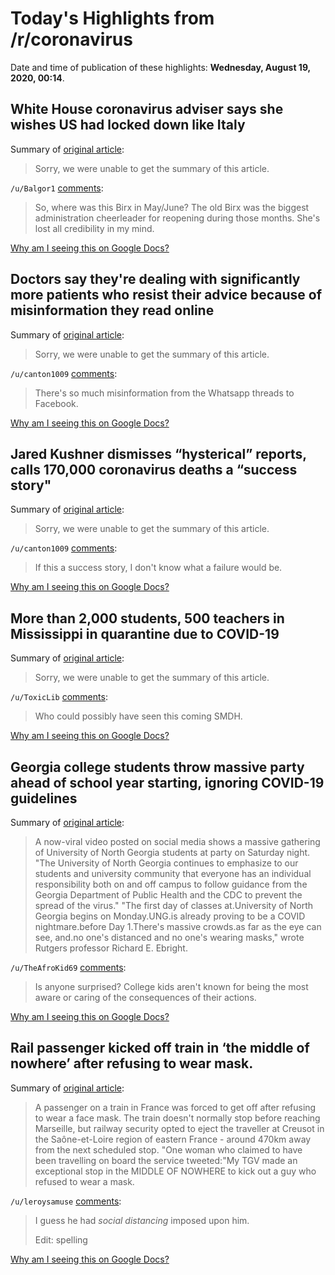 # Today's Highlights from /r/coronavirus

Date and time of publication of these highlights: **Wednesday, August 19, 2020, 00:14**.

## White House coronavirus adviser says she wishes US had locked down like Italy

Summary of [original article](https://www.independent.co.uk/news/world/americas/deborah-birx-us-coronavirus-lockdown-italy-death-rate-white-house-a9675811.html):

> Sorry, we were unable to get the summary of this article.

`/u/Balgor1` [comments](https://www.reddit.com/r/Coronavirus/comments/ic9sv3/white_house_coronavirus_adviser_says_she_wishes/):

> So, where was this Birx in May/June?  The old Birx was the biggest administration cheerleader for reopening during those months.  She's lost all credibility in my mind.

[Why am I seeing this on Google Docs?](https://docs.google.com/document/d/1Dc6We63vOXIZsc0op-Bt4abqkYjXzOigalQqFxmvvbM/edit?usp=sharing)

## Doctors say they're dealing with significantly more patients who resist their advice because of misinformation they read online

Summary of [original article](https://www.insider.com/doctors-say-more-patients-are-denying-medical-advice-misinformation-2020-8):

> Sorry, we were unable to get the summary of this article.

`/u/canton1009` [comments](https://www.reddit.com/r/Coronavirus/comments/ic4evb/doctors_say_theyre_dealing_with_significantly/):

> There's so much misinformation from the Whatsapp threads to Facebook.

[Why am I seeing this on Google Docs?](https://docs.google.com/document/d/1Dc6We63vOXIZsc0op-Bt4abqkYjXzOigalQqFxmvvbM/edit?usp=sharing)

## Jared Kushner dismisses “hysterical” reports, calls 170,000 coronavirus deaths a “success story"

Summary of [original article](https://www.salon.com/2020/08/18/jared-kushner-dismisses-hysterical-reports-calls-170000-coronavirus-deaths-a-success-story/):

> Sorry, we were unable to get the summary of this article.

`/u/canton1009` [comments](https://www.reddit.com/r/Coronavirus/comments/ic4d1y/jared_kushner_dismisses_hysterical_reports_calls/):

> If this a success story, I don't know what a failure would be.

[Why am I seeing this on Google Docs?](https://docs.google.com/document/d/1Dc6We63vOXIZsc0op-Bt4abqkYjXzOigalQqFxmvvbM/edit?usp=sharing)

## More than 2,000 students, 500 teachers in Mississippi in quarantine due to COVID-19

Summary of [original article](https://www.wjtv.com/health/coronavirus/more-than-2000-students-500-teachers-in-mississippi-in-quarantine-due-to-covid-19/):

> Sorry, we were unable to get the summary of this article.

`/u/ToxicLib` [comments](https://www.reddit.com/r/Coronavirus/comments/ibyfax/more_than_2000_students_500_teachers_in/):

> Who could possibly have seen this coming SMDH.

[Why am I seeing this on Google Docs?](https://docs.google.com/document/d/1Dc6We63vOXIZsc0op-Bt4abqkYjXzOigalQqFxmvvbM/edit?usp=sharing)

## Georgia college students throw massive party ahead of school year starting, ignoring COVID-19 guidelines

Summary of [original article](https://www.cbsnews.com/news/university-of-north-georgia-college-students-party-coronavirus-pandemic/):

> A now-viral video posted on social media shows a massive gathering of University of North Georgia students at party on Saturday night. "The University of North Georgia continues to emphasize to our students and university community that everyone has an individual responsibility both on and off campus to follow guidance from the Georgia Department of Public Health and the CDC to prevent the spread of the virus." "The first day of classes at.University of North Georgia begins on Monday.UNG.is already proving to be a COVID nightmare.before Day 1.There's massive crowds.as far as the eye can see, and.no one's distanced and no one's wearing masks," wrote Rutgers professor Richard E. Ebright.

`/u/TheAfroKid69` [comments](https://www.reddit.com/r/Coronavirus/comments/ic6x6b/georgia_college_students_throw_massive_party/):

> Is anyone surprised? College kids aren't known for being the most aware or caring of the consequences of their actions.

[Why am I seeing this on Google Docs?](https://docs.google.com/document/d/1Dc6We63vOXIZsc0op-Bt4abqkYjXzOigalQqFxmvvbM/edit?usp=sharing)

## Rail passenger kicked off train in ‘the middle of nowhere’ after refusing to wear mask.

Summary of [original article](https://www.independent.co.uk/travel/news-and-advice/france-train-passenger-face-mask-refuses-coronavirus-a9675641.html):

> A passenger on a train in France was forced to get off after refusing to wear a face mask. The train doesn't normally stop before reaching Marseille, but railway security opted to eject the traveller at Creusot in the Saône-et-Loire region of eastern France - around 470km away from the next scheduled stop. "One woman who claimed to have been travelling on board the service tweeted:"My TGV made an exceptional stop in the MIDDLE OF NOWHERE to kick out a guy who refused to wear a mask.

`/u/leroysamuse` [comments](https://www.reddit.com/r/Coronavirus/comments/ic2o90/rail_passenger_kicked_off_train_in_the_middle_of/):

> I guess he had _social distancing_ imposed upon him.
> 
> Edit: spelling

[Why am I seeing this on Google Docs?](https://docs.google.com/document/d/1Dc6We63vOXIZsc0op-Bt4abqkYjXzOigalQqFxmvvbM/edit?usp=sharing)

